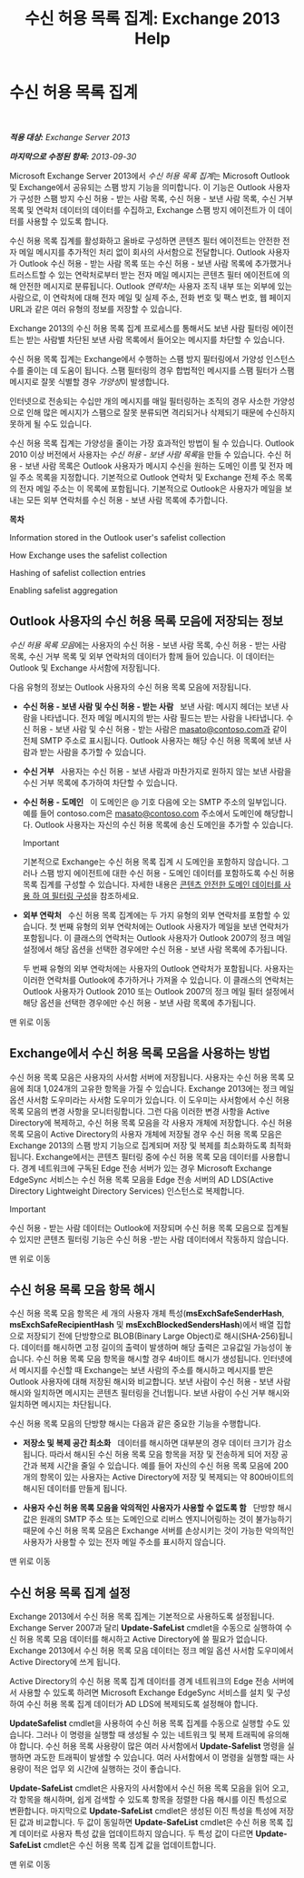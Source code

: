 ﻿---
title: '수신 허용 목록 집계: Exchange 2013 Help'
TOCTitle: 수신 허용 목록 집계
ms:assetid: f05430a0-0405-4b65-a18d-18c9e86a13c4
ms:mtpsurl: https://technet.microsoft.com/ko-kr/library/Bb125168(v=EXCHG.150)
ms:contentKeyID: 50484500
ms.date: 05/22/2018
mtps_version: v=EXCHG.150
ms.translationtype: MT
---

# 수신 허용 목록 집계

 

_**적용 대상:** Exchange Server 2013_

_**마지막으로 수정된 항목:** 2013-09-30_

Microsoft Exchange Server 2013에서 *수신 허용 목록 집계*는 Microsoft Outlook 및 Exchange에서 공유되는 스팸 방지 기능을 의미합니다. 이 기능은 Outlook 사용자가 구성한 스팸 방지 수신 허용 - 받는 사람 목록, 수신 허용 - 보낸 사람 목록, 수신 거부 목록 및 연락처 데이터의 데이터를 수집하고, Exchange 스팸 방지 에이전트가 이 데이터를 사용할 수 있도록 합니다.

수신 허용 목록 집계를 활성화하고 올바로 구성하면 콘텐츠 필터 에이전트는 안전한 전자 메일 메시지를 추가적인 처리 없이 회사의 사서함으로 전달합니다. Outlook 사용자가 Outlook 수신 허용 - 받는 사람 목록 또는 수신 허용 - 보낸 사람 목록에 추가했거나 트러스트할 수 있는 연락처로부터 받는 전자 메일 메시지는 콘텐츠 필터 에이전트에 의해 안전한 메시지로 분류됩니다. Outlook *연락처*는 사용자 조직 내부 또는 외부에 있는 사람으로, 이 연락처에 대해 전자 메일 및 실제 주소, 전화 번호 및 팩스 번호, 웹 페이지 URL과 같은 여러 유형의 정보를 저장할 수 있습니다.

Exchange 2013의 수신 허용 목록 집계 프로세스를 통해서도 보낸 사람 필터링 에이전트는 받는 사람별 차단된 보낸 사람 목록에서 들어오는 메시지를 차단할 수 있습니다.

수신 허용 목록 집계는 Exchange에서 수행하는 스팸 방지 필터링에서 가양성 인스턴스 수를 줄이는 데 도움이 됩니다. 스팸 필터링의 경우 합법적인 메시지를 스팸 필터가 스팸 메시지로 잘못 식별할 경우 *가양성*이 발생합니다.

인터넷으로 전송되는 수십만 개의 메시지를 매일 필터링하는 조직의 경우 사소한 가양성으로 인해 많은 메시지가 스팸으로 잘못 분류되면 격리되거나 삭제되기 때문에 수신하지 못하게 될 수도 있습니다.

수신 허용 목록 집계는 가양성을 줄이는 가장 효과적인 방법이 될 수 있습니다. Outlook 2010 이상 버전에서 사용자는 *수신 허용 - 보낸 사람 목록*을 만들 수 있습니다. 수신 허용 - 보낸 사람 목록은 Outlook 사용자가 메시지 수신을 원하는 도메인 이름 및 전자 메일 주소 목록을 지정합니다. 기본적으로 Outlook 연락처 및 Exchange 전체 주소 목록의 전자 메일 주소는 이 목록에 포함됩니다. 기본적으로 Outlook은 사용자가 메일을 보내는 모든 외부 연락처를 수신 허용 - 보낸 사람 목록에 추가합니다.

**목차**

Information stored in the Outlook user's safelist collection

How Exchange uses the safelist collection

Hashing of safelist collection entries

Enabling safelist aggregation

## Outlook 사용자의 수신 허용 목록 모음에 저장되는 정보

*수신 허용 목록 모음*에는 사용자의 수신 허용 - 보낸 사람 목록, 수신 허용 - 받는 사람 목록, 수신 거부 목록 및 외부 연락처의 데이터가 함께 들어 있습니다. 이 데이터는 Outlook 및 Exchange 사서함에 저장됩니다.

다음 유형의 정보는 Outlook 사용자의 수신 허용 목록 모음에 저장됩니다.

  - **수신 허용 - 보낸 사람 및 수신 허용 - 받는 사람**   보낸 사람: 메시지 헤더는 보낸 사람을 나타냅니다. 전자 메일 메시지의 받는 사람 필드는 받는 사람을 나타냅니다. 수신 허용 - 보낸 사람 및 수신 허용 - 받는 사람은 masato@contoso.com과 같이 전체 SMTP 주소로 표시됩니다. Outlook 사용자는 해당 수신 허용 목록에 보낸 사람과 받는 사람을 추가할 수 있습니다.

  - **수신 거부**   사용자는 수신 허용 - 보낸 사람과 마찬가지로 원하지 않는 보낸 사람을 수신 거부 목록에 추가하여 차단할 수 있습니다.

  - **수신 허용 - 도메인**   이 도메인은 @ 기호 다음에 오는 SMTP 주소의 일부입니다. 예를 들어 contoso.com은 masato@contoso.com 주소에서 도메인에 해당합니다. Outlook 사용자는 자신의 수신 허용 목록에 송신 도메인을 추가할 수 있습니다.
    

    > [!IMPORTANT]
    > 기본적으로 Exchange는 수신 허용 목록 집계 시 도메인을 포함하지 않습니다. 그러나 스팸 방지 에이전트에 대한 수신 허용 - 도메인 데이터를 포함하도록 수신 허용 목록 집계를 구성할 수 있습니다. 자세한 내용은 <A href="configure-content-filtering-to-use-safe-domain-data-exchange-2013-help.md">콘텐츠 안전한 도메인 데이터를 사용 하 여 필터링 구성</A>을 참조하세요.



  - **외부 연락처**   수신 허용 목록 집계에는 두 가지 유형의 외부 연락처를 포함할 수 있습니다. 첫 번째 유형의 외부 연락처에는 Outlook 사용자가 메일을 보낸 연락처가 포함됩니다. 이 클래스의 연락처는 Outlook 사용자가 Outlook 2007의 정크 메일 설정에서 해당 옵션을 선택한 경우에만 수신 허용 - 보낸 사람 목록에 추가됩니다.
    
    두 번째 유형의 외부 연락처에는 사용자의 Outlook 연락처가 포함됩니다. 사용자는 이러한 연락처를 Outlook에 추가하거나 가져올 수 있습니다. 이 클래스의 연락처는 Outlook 사용자가 Outlook 2010 또는 Outlook 2007의 정크 메일 필터 설정에서 해당 옵션을 선택한 경우에만 수신 허용 - 보낸 사람 목록에 추가됩니다.

맨 위로 이동

## Exchange에서 수신 허용 목록 모음을 사용하는 방법

수신 허용 목록 모음은 사용자의 사서함 서버에 저장됩니다. 사용자는 수신 허용 목록 모음에 최대 1,024개의 고유한 항목을 가질 수 있습니다. Exchange 2013에는 정크 메일 옵션 사서함 도우미라는 사서함 도우미가 있습니다. 이 도우미는 사서함에서 수신 허용 목록 모음의 변경 사항을 모니터링합니다. 그런 다음 이러한 변경 사항을 Active Directory에 복제하고, 수신 허용 목록 모음을 각 사용자 개체에 저장합니다. 수신 허용 목록 모음이 Active Directory의 사용자 개체에 저장될 경우 수신 허용 목록 모음은 Exchange 2013의 스팸 방지 기능으로 집계되며 저장 및 복제를 최소화하도록 최적화됩니다. Exchange에서는 콘텐츠 필터링 중에 수신 허용 목록 모음 데이터를 사용합니다. 경계 네트워크에 구독된 Edge 전송 서버가 있는 경우 Microsoft Exchange EdgeSync 서비스는 수신 허용 목록 모음을 Edge 전송 서버의 AD LDS(Active Directory Lightweight Directory Services) 인스턴스로 복제합니다.


> [!IMPORTANT]
> 수신 허용 - 받는 사람 데이터는 Outlook에 저장되며 수신 허용 목록 모음으로 집계될 수 있지만 콘텐츠 필터링 기능은 수신 허용 -받는 사람 데이터에서 작동하지 않습니다.



맨 위로 이동

## 수신 허용 목록 모음 항목 해시

수신 허용 목록 모음 항목은 세 개의 사용자 개체 특성(**msExchSafeSenderHash**, **msExchSafeRecipientHash** 및 **msExchBlockedSendersHash**)에서 배열 집합으로 저장되기 전에 단방향으로 BLOB(Binary Large Object)로 해시(SHA-256)됩니다. 데이터를 해시하면 고정 길이의 출력이 발생하며 해당 출력은 고유값일 가능성이 놓습니다. 수신 허용 목록 모음 항목을 해시할 경우 4바이트 해시가 생성됩니다. 인터넷에서 메시지를 수신할 때 Exchange는 보낸 사람의 주소를 해시하고 메시지를 받은 Outlook 사용자에 대해 저장된 해시와 비교합니다. 보낸 사람이 수신 허용 - 보낸 사람 해시와 일치하면 메시지는 콘텐츠 필터링을 건너뜁니다. 보낸 사람이 수신 거부 해시와 일치하면 메시지는 차단됩니다.

수신 허용 목록 모음의 단방향 해시는 다음과 같은 중요한 기능을 수행합니다.

  - **저장소 및 복제 공간 최소화**   데이터를 해시하면 대부분의 경우 데이터 크기가 감소됩니다. 따라서 해시된 수신 허용 목록 모음 항목을 저장 및 전송하게 되어 저장 공간과 복제 시간을 줄일 수 있습니다. 예를 들어 자신의 수신 허용 목록 모음에 200개의 항목이 있는 사용자는 Active Directory에 저장 및 복제되는 약 800바이트의 해시된 데이터를 만들게 됩니다.

  - **사용자 수신 허용 목록 모음을 악의적인 사용자가 사용할 수 없도록 함**   단방향 해시 값은 원래의 SMTP 주소 또는 도메인으로 리버스 엔지니어링하는 것이 불가능하기 때문에 수신 허용 목록 모음은 Exchange 서버를 손상시키는 것이 가능한 악의적인 사용자가 사용할 수 있는 전자 메일 주소를 표시하지 않습니다.

맨 위로 이동

## 수신 허용 목록 집계 설정

Exchange 2013에서 수신 허용 목록 집계는 기본적으로 사용하도록 설정됩니다. Exchange Server 2007과 달리 **Update-SafeList** cmdlet을 수동으로 실행하여 수신 허용 목록 모음 데이터를 해시하고 Active Directory에 쓸 필요가 없습니다. Exchange 2013에서 수신 허용 목록 모음 데이터는 정크 메일 옵션 사서함 도우미에서 Active Directory에 쓰게 됩니다.

Active Directory의 수신 허용 목록 집계 데이터를 경계 네트워크의 Edge 전송 서버에서 사용할 수 있도록 하려면 Microsoft Exchange EdgeSync 서비스를 설치 및 구성하여 수신 허용 목록 집계 데이터가 AD LDS에 복제되도록 설정해야 합니다.

**UpdateSafelist** cmdlet을 사용하여 수신 허용 목록 집계를 수동으로 실행할 수도 있습니다. 그러나 이 명령을 실행할 때 생성될 수 있는 네트워크 및 복제 트래픽에 유의해야 합니다. 수신 허용 목록 사용량이 많은 여러 사서함에서 **Update-Safelist** 명령을 실행하면 과도한 트래픽이 발생할 수 있습니다. 여러 사서함에서 이 명령을 실행할 때는 사용량이 적은 업무 외 시간에 실행하는 것이 좋습니다.

**Update-SafeList** cmdlet은 사용자의 사서함에서 수신 허용 목록 모음을 읽어 오고, 각 항목을 해시하며, 쉽게 검색할 수 있도록 항목을 정렬한 다음 해시를 이진 특성으로 변환합니다. 마지막으로 **Update-SafeList** cmdlet은 생성된 이진 특성을 특성에 저장된 값과 비교합니다. 두 값이 동일하면 **Update-SafeList** cmdlet은 수신 허용 목록 집계 데이터로 사용자 특성 값을 업데이트하지 않습니다. 두 특성 값이 다르면 **Update-SafeList** cmdlet은 수신 허용 목록 집계 값을 업데이트합니다.

맨 위로 이동

